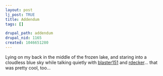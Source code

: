 ```yaml
--- 
layout: post
lj_post: TRUE
title: Addendum
tags: []

drupal_path: addendum
drupal_nid: 1165
created: 1046651280
---
```

Lying on my back in the middle of the frozen lake, and staring into a cloudless blue sky while talking quietly with <a href="http://blaster151.livejournal.com">blaster151</a> and <a href="http://rdecker.livejournal.com">rdecker</a>... that was pretty cool, too...
